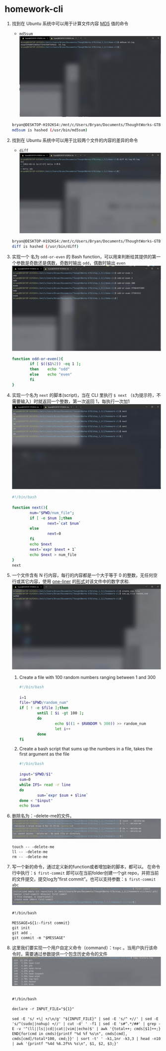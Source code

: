 # homework-cli

1. 找到在 Ubuntu 系统中可以用于计算文件内容 [MD5](https://www.jianshu.com/p/81c30781d4f7) 值的命令

   * `md5sum`<img src="assets/md5sum.jpg" alt="md5sum">

   ```bash
   bryan@DESKTOP-H192KS4:/mnt/c/Users/Bryan/Documents/ThoughtWorks-GTB/step_1_CLI/demo-cli$ type md5sum
   md5sum is hashed (/usr/bin/md5sum)
   ```

2. 找到在 Ubuntu 系统中可以用于比较两个文件的内容的差异的命令

   * `diff`<img src="assets\diff.jpg" alt="diff">

   ```bash
   bryan@DESKTOP-H192KS4:/mnt/c/Users/Bryan/Documents/ThoughtWorks-GTB/step_1_CLI/demo-cli$ type diff
   diff is hashed (/usr/bin/diff)
   ```

3. 实现一个 名为 `odd-or-even` 的 Bash function，可以用来判断给其提供的第一个参数是奇数还是偶数，奇数时输出 `odd`，偶数时输出 `even`<img src="assets/odd-or-even.jpg" alt="odd-or-even">

   ```bash
   function odd-or-even(){
           if [ $(($1%2)) -eq 1 ];
           then    echo "odd"
           else    echo "even"
           fi
   }
   ```

4. 实现一个名为 `next` 的脚本(script)，当在 CLI 里执行 `$ next` （`$`为提示符，不需要输入）时就返回一个整数，第一次返回 1，每执行一次加1 <img src="assets\next.jpg" alt="next">

   ```bash
   #!/bin/bash
   
   function next(){
           num="$PWD/num_file";
           if [ -e $num ];then
                   next=`cat $num`
           else
                   next=0
           fi
           echo $next
           next=`expr $next + 1`
           echo $next > num_file
   }
   next
   ```

5. 一个文件含有 N 行内容，每行的内容都是一个大于等于 0 的整数，无任何空行或其它内容，使用 [one-liner](https://onceupon.github.io/Bash-Oneliner/) 的[形式](https://trello.com/1/cards/617b60a9afde39545d03357c/attachments/61d95874d93e3066da814a98/download/image.png)对该文件中的数字求和. <img src="assets/sum.jpg" alt="sum_file">

   1. Create a file with 100 random numbers ranging between 1 and 300

      ```bash
      #!/bin/bash
      
      i=1
      file="$PWD/random_num"
      if [ ! -e $file ];then
              until [ $i -gt 100 ];
              do
                      echo $((1 + $RANDOM % 300)) >> random_num
                      let i++
              done
      fi
      ```

   2. Create a bash script that sums up the numbers in a file, takes the first argument as the file

      ```bash
      #!/bin/bash
      
      input="$PWD/$1"
      sum=0
      while IFS= read -r line
      do
              sum=`expr $sum + $line`
      done < "$input"
      echo $sum
      ```

6. 删除名为：-delete-me的文件。<img src="assets\delete.jpg" alt="delete">

   ```
   touch -- -delete-me
   ll -- -delete-me
   rm -- -delete-me
   ```

7. 写一个新的命令，通过定义新的function或者增加新的脚本，都可以。 在命令行中执行：`$ first-commit` 即可以在当前folder创建一个git repo，并把当前的文件提交，提交log为”first commit”。也可以支持参数：`$ first-commit abc`<img src="assets/first.jpg" alt="first-commit">

   ```
   #!/bin/bash
   
   MESSAGE=${1:-first commit}
   git init
   git add .
   git commit -m "$MESSAGE"
   ```

8. 这里我们要实现一个用户自定义命令（command）：`topc` 。当用户执行该命令时，需要通过参数提供一个包含历史命令的文件 <img src="assets\topc.jpg" alt="topc">

   ```
   
   #!/bin/bash
   
   declare -r INPUT_FILE="${1}"
   
   sed -E 's/ +\| +/\n/g' "${INPUT_FILE}" | sed -E 's/^ +//' | sed -E 's/^(sudo||nohup) +//' | cut -d' ' -f1 | sed -E 's#^.*/##' | grep -E -v '^(ll||ls||cd||cat||vim||echo)$' | awk '{total++; cmds[$1]++;} END{for(cmd in cmds){printf "%d %f %s\n", cmds[cmd], cmds[cmd]/total*100, cmd;}}' | sort -t' ' -k1,1nr -k3,3 | head -n10 | awk '{printf "%4d %6.2f%% %s\n", $1, $2, $3;}'
   ```

   

